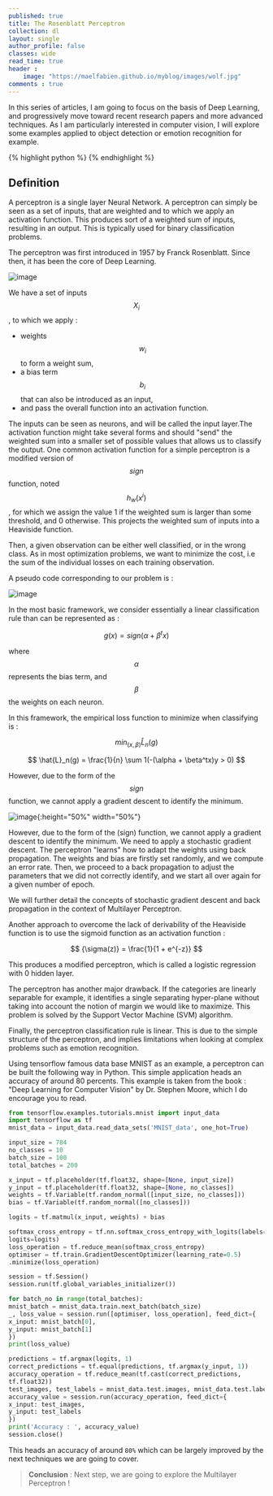 ```yaml
---
published: true
title: The Rosenblatt Perceptron
collection: dl
layout: single
author_profile: false
classes: wide
read_time: true
header :
    image: "https://maelfabien.github.io/myblog/images/wolf.jpg"
comments : true
---
```

In this series of articles, I am going to focus on the basis of Deep Learning, and progressively move toward recent research papers and more advanced techniques. As I am particularly interested in computer vision, I will explore some examples applied to object detection or emotion recognition for example.

{% highlight python %}
{% endhighlight %}

## Definition

A perceptron is a single layer Neural Network. A perceptron can simply be seen as a set of inputs, that are weighted and to which we apply an activation function. This produces sort of a weighted sum of inputs, resulting in an output. This is typically used for binary classification problems. 

The perceptron was first introduced in 1957 by Franck Rosenblatt. Since then, it has been the core of Deep Learning.


![image](https://maelfabien.github.io/myblog/images/perceptron.png)

We have a set of inputs $$ X_i $$, to which we apply :
- weights $$ w_i $$ to form a weight sum,
- a bias term $$ b_i $$ that can also be introduced as an input,
- and pass the overall function into an activation function.


The inputs can be seen as neurons, and will be called the input layer.The activation function might take several forms and should "send" the weighted sum into a smaller set of possible values that allows us to classify the output. One common activation function for a simple perceptron is a modified version of $$ sign $$ function, noted $$ h_w(x^i) $$, for which we assign the value 1 if the weighted sum is larger than some threshold, and 0 otherwise. This projects the weighted sum of inputs into a Heaviside function.

Then, a given observation can be either well classified, or in the wrong class. As in most optimization problems, we want to minimize the cost, i.e the sum of the individual losses on each training observation.

A pseudo code corresponding to our problem is :

![image](https://maelfabien.github.io/myblog/images/pseudo.png)


In the most basic framework, we consider essentially a linear classification rule than can be represented as :

$$ g(x) = sign({\alpha + \beta^tx}) $$


where $$ {\alpha} $$ represents the bias term, and $$ {\beta} $$ the weights on each neuron.

In this framework, the empirical loss function to minimize when classifying is :

$$ min_{(x, {\beta})}\hat{L}_n(g) $$

$$ \hat{L}_n(g) = \frac{1}{n} \sum 1(-(\alpha + \beta^tx)y > 0)  $$

However, due to the form of the $$ sign $$ function, we cannot apply a gradient descent to identify the minimum. 


![image](https://maelfabien.github.io/myblog/images/Signum_function.svg.png){:height="50%" width="50%"}

However, due to the form of the \(sign\) function, we cannot apply a gradient descent to identify the minimum. We need to apply a stochastic gradient descent. The perceptron "learns" how to adapt the weights using back propagation. The weights and bias are firstly set randomly, and we compute an error rate. Then, we proceed to a back propagation to adjust the parameters that we did not correctly identify, and we start all over again for a given number of epoch.

We will further detail the concepts of stochastic gradient descent and back propagation in the context of Multilayer Perceptron.

Another approach to overcome the lack of derivability of the Heaviside function is to use the sigmoid function as an activation function :

$$ {\sigma(z)} = \frac{1}{1 + e^{-z}}  $$

This produces a modified perceptron, which is called a logistic regression with 0 hidden layer.

The perceptron has another major drawback. If the categories are linearly separable for example, it identifies a single separating hyper-plane without taking into account the notion of margin we would like to maximize. This problem is solved by the Support Vector Machine (SVM) algorithm.

Finally, the perceptron classification rule is linear. This is due to the simple structure of the perceptron, and implies limitations when looking at complex problems such as emotion recognition.

Using tensorflow famous data base MNIST as an example, a perceptron can be built the following way in Python. This simple application heads an accuracy of around 80 percents. This example is taken from the book : "Deep Learning for Computer Vision" by Dr. Stephen Moore, which I do encourage you to read.

```python
from tensorflow.examples.tutorials.mnist import input_data
import tensorflow as tf
mnist_data = input_data.read_data_sets('MNIST_data', one_hot=True)

input_size = 784
no_classes = 10
batch_size = 100
total_batches = 200

x_input = tf.placeholder(tf.float32, shape=[None, input_size])
y_input = tf.placeholder(tf.float32, shape=[None, no_classes])
weights = tf.Variable(tf.random_normal([input_size, no_classes]))
bias = tf.Variable(tf.random_normal([no_classes]))

logits = tf.matmul(x_input, weights) + bias

softmax_cross_entropy = tf.nn.softmax_cross_entropy_with_logits(labels=y_input,
logits=logits)
loss_operation = tf.reduce_mean(softmax_cross_entropy)
optimiser = tf.train.GradientDescentOptimizer(learning_rate=0.5)
.minimize(loss_operation)

session = tf.Session()
session.run(tf.global_variables_initializer())

for batch_no in range(total_batches):
mnist_batch = mnist_data.train.next_batch(batch_size)
_, loss_value = session.run([optimiser, loss_operation], feed_dict={
x_input: mnist_batch[0],
y_input: mnist_batch[1]
})
print(loss_value)

predictions = tf.argmax(logits, 1)
correct_predictions = tf.equal(predictions, tf.argmax(y_input, 1))
accuracy_operation = tf.reduce_mean(tf.cast(correct_predictions,
tf.float32))
test_images, test_labels = mnist_data.test.images, mnist_data.test.labels
accuracy_value = session.run(accuracy_operation, feed_dict={
x_input: test_images,
y_input: test_labels
})
print('Accuracy : ', accuracy_value)
session.close()
```
This heads an accuracy of around `80%` which can be largely improved by the next techniques we are going to cover.

> **Conclusion** : Next step, we are going to explore the Multilayer Perceptron !
